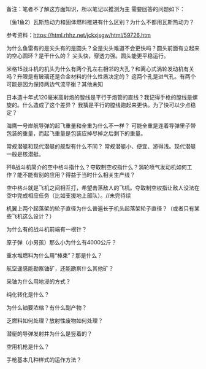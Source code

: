 备注：笔者不了解这方面知识，所以笔记以推测为主
需要回答的问题如下：

（鱼1鱼2）瓦斯热动力和固体燃料推进有什么区别？为什么不都用瓦斯热动力？

参考资料：https://html.rhhz.net/jckxjsgw/html/59726.htm

为什么鱼雷有的是尖头有的是圆头？全是尖头难道不会更快吗？圆头前面有立起来的空心圆环？是干什么的？
尖头快，穿透力强。圆头能更平稳运行。

米格15战斗机的机头为什么有两个孔左右相邻的大孔？和离心式涡轮发动机有关吗？升限是有玻璃还是合金材料的什么性质决定的？
这两个孔是进气孔。有两个可能是因为保持两边气流平衡？其他未知

日本造十年式120毫米高射炮的膛线是平行于炮管的直线？我记得手枪的膛线是螺旋的。什么造成了这个差异？
我猜是平行的膛线跑起来更快。为了快可以少点稳定？


海鹰一号岸航导弹的起飞重量和全重为什么不一样？
可能全重是连着导弹里子带包装的重量，而起飞重量是包装应掉尽掉之后剩下的重量。

常规潜艇和现代潜艇的舰型有什么不同？
常规潜艇小、便宜、游得浅。现代潜艇一般是核潜艇。

歼8战斗机简介的空中格斗指什么？夺取制空权指什么？涡轮喷气发动机如何工作？能不能有别的应用？得益于当时什么相关生产线？

空中格斗就是飞机之间相互打，希望击落敌人的飞机。夺取制空权指让敌人没法在空中完成相应任务（比如支援地上部队）。//未完待续

机翼上两个起落架的轮子直径为什么普遍长于机头起落架轮子直径？（或者只有某些飞机这么设计？）

为什么有的战斗机前端有一根针？

原子弹（小男孩）那么小为什么有4000公斤？

重水堆燃料为什么用“棒束”？那是什么？

航空遥感能勘察铀矿，还能勘察什么其他矿？

采铀为什么用地浸的方式？

纯化转化是什么？

为什么铀要浓缩？有什么副产物？

乏燃料如何处理？放射性废物如何处理？

潜艇的导弹发射井为什么是竖着的？

空用机枪是什么？

手枪基本几种样式的运作方法？